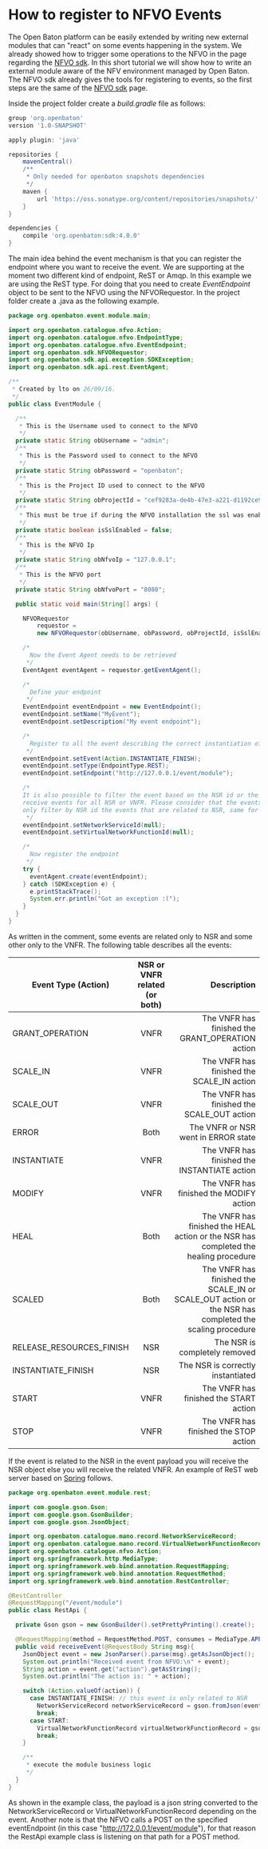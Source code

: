 # How to register to NFVO Events

The Open Baton platform can be easily extended by writing new external modules that can "react" on some events happening in the system. We already showed how to trigger some operations to the NFVO in the page regarding the [NFVO sdk](nfvo-sdk). In this short tutorial we will show how to write an external module aware of the NFV environment managed by Open Baton. The NFVO sdk already gives the tools for registering to events, so the first steps are the same of the [NFVO sdk](nfvo-sdk) page.

Inside the project folder create a *build.gradle* file as follows:

```gradle
group 'org.openbaton'
version '1.0-SNAPSHOT'

apply plugin: 'java'

repositories {
    mavenCentral()
    /**
     * Only needed for openbaton snapshots dependencies
     */
    maven {
        url 'https://oss.sonatype.org/content/repositories/snapshots/'
    }
}

dependencies {
    compile 'org.openbaton:sdk:4.0.0'
}
```

The main idea behind the event mechanism is that you can register the endpoint where you want to receive the event. We are supporting at the moment two different kind of endpoint, ReST or Amqp. In this example we are using the ReST type. For doing that you need to create _EventEndpoint_ object to be sent to the NFVO using the NFVORequestor. In the project folder create a .java as the following example.

```java
package org.openbaton.event.module.main;

import org.openbaton.catalogue.nfvo.Action;
import org.openbaton.catalogue.nfvo.EndpointType;
import org.openbaton.catalogue.nfvo.EventEndpoint;
import org.openbaton.sdk.NFVORequestor;
import org.openbaton.sdk.api.exception.SDKException;
import org.openbaton.sdk.api.rest.EventAgent;

/**
 * Created by lto on 26/09/16.
 */
public class EventModule {

  /**
   * This is the Username used to connect to the NFVO
   */
  private static String obUsername = "admin";
  /**
   * This is the Password used to connect to the NFVO
   */
  private static String obPassword = "openbaton";
  /**
   * This is the Project ID used to connect to the NFVO
   */
  private static String obProjectId = "cef9283a-de4b-47e3-a221-d1192ce9e5bd";
  /**
   * This must be true if during the NFVO installation the ssl was enabled
   */
  private static boolean isSslEnabled = false;
  /**
   * This is the NFVO Ip
   */
  private static String obNfvoIp = "127.0.0.1";
  /**
   * This is the NFVO port
   */
  private static String obNfvoPort = "8080";

  public static void main(String[] args) {

    NFVORequestor
        requestor =
        new NFVORequestor(obUsername, obPassword, obProjectId, isSslEnabled, obNfvoIp, obNfvoPort, "1");

    /*
      Now the Event Agent needs to be retrieved
     */
    EventAgent eventAgent = requestor.getEventAgent();

    /*
      Define your endpoint
     */
    EventEndpoint eventEndpoint = new EventEndpoint();
    eventEndpoint.setName("MyEvent");
    eventEndpoint.setDescription("My event endpoint");

    /*
      Register to all the event describing the correct instantiation of NSR
     */
    eventEndpoint.setEvent(Action.INSTANTIATE_FINISH);
    eventEndpoint.setType(EndpointType.REST);
    eventEndpoint.setEndpoint("http://127.0.0.1/event/module");

    /*
    It is also possible to filter the event based on the NSR id or the VNFR id. Putting to null means you want to
    receive events for all NSR or VNFR. Please consider that the events refer or to a NSR or to a VNFR so you can
    only filter by NSR id the events that are related to NSR, same for the VNFRs.
     */
    eventEndpoint.setNetworkServiceId(null);
    eventEndpoint.setVirtualNetworkFunctionId(null);

    /*
      Now register the endpoint
     */
    try {
      eventAgent.create(eventEndpoint);
    } catch (SDKException e) {
      e.printStackTrace();
      System.err.println("Got an exception :(");
    }
  }
}

```

As written in the comment, some events are related only to NSR and some other only to the VNFR. The following table describes all the events:

| Event Type (Action)      | NSR or VNFR related (or both) |                                                                                           Description |
|--------------------------|:-----------------------------:|------------------------------------------------------------------------------------------------------:|
| GRANT_OPERATION          |              VNFR             |                                                      The VNFR has finished the GRANT_OPERATION action |
| SCALE_IN                 |              VNFR             |                                                             The VNFR has finished the SCALE_IN action |
| SCALE_OUT                |              VNFR             |                                                            The VNFR has finished the SCALE_OUT action |
| ERROR                    |              Both             |                                                                   The VNFR or NSR went in ERROR state |
| INSTANTIATE              |              VNFR             |                                                          The VNFR has finished the INSTANTIATE action |
| MODIFY                   |              VNFR             |                                                               The VNFR has finished the MODIFY action |
| HEAL                     |              Both             |                  The VNFR has finished the HEAL action or the NSR has completed the healing procedure |
| SCALED                   |              Both             | The VNFR has finished the SCALE_IN or SCALE_OUT action or the NSR has completed the scaling procedure |
| RELEASE_RESOURCES_FINISH |              NSR              |                                                                         The NSR is completely removed |
| INSTANTIATE_FINISH       |              NSR              |                                                                     The NSR is correctly instantiated |
| START                    |              VNFR             |                                                                The VNFR has finished the START action |
| STOP                     |              VNFR             |                                                                 The VNFR has finished the STOP action |

If the event is related to the NSR in the event payload you will receive the NSR object else you will receive the related VNFR. An example of ReST web server based on [Spring](https://spring.io/guides/gs/rest-service/) follows.

```java
package org.openbaton.event.module.rest;

import com.google.gson.Gson;
import com.google.gson.GsonBuilder;
import com.google.gson.JsonObject;

import org.openbaton.catalogue.mano.record.NetworkServiceRecord;
import org.openbaton.catalogue.mano.record.VirtualNetworkFunctionRecord;
import org.openbaton.catalogue.nfvo.Action;
import org.springframework.http.MediaType;
import org.springframework.web.bind.annotation.RequestMapping;
import org.springframework.web.bind.annotation.RequestMethod;
import org.springframework.web.bind.annotation.RestController;

@RestController
@RequestMapping("/event/module")
public class RestApi {

  private Gson gson = new GsonBuilder().setPrettyPrinting().create();

  @RequestMapping(method = RequestMethod.POST, consumes = MediaType.APPLICATION_JSON_VALUE)
  public void receiveEvent(@RequestBody String msg){
    JsonObject event = new JsonParser().parse(msg).getAsJsonObject();
    System.out.println("Received event from NFVO:\n" + event);
    String action = event.get("action").getAsString();
    System.out.println("The action is: " + action);

    switch (Action.valueOf(action)) {
      case INSTANTIATE_FINISH: // this event is only related to NSR
        NetworkServiceRecord networkServiceRecord = gson.fromJson(event.get("payload").getAsJsonObject(), NetworkServiceRecord.class);
        break;
      case START:
        VirtualNetworkFunctionRecord virtualNetworkFunctionRecord = gson.fromJson(event.get("payload").getAsJsonObject(), VirtualNetworkFunctionRecord.class);
        break;
    }

    /**
     * execute the module business logic
     */
  }
}
```
As shown in the example class, the payload is a json string converted to the NetworkServiceRecord or VirtualNetworkFunctionRecord depending on the event. Another note is that the NFVO calls a POST on the specified eventEndpoint (in this case "http://172.0.0.1/event/module"), for that reason the RestApi example class is listening on that path for a POST method.

